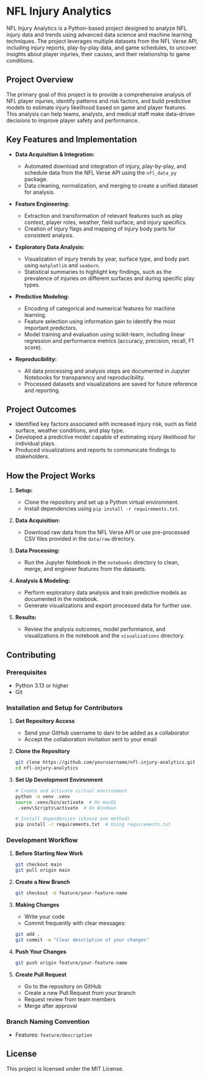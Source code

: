 # NFL Injury Analytics

NFL Injury Analytics is a Python-based project designed to analyze NFL injury data and trends using advanced data science and machine learning techniques. The project leverages multiple datasets from the NFL Verse API, including injury reports, play-by-play data, and game schedules, to uncover insights about player injuries, their causes, and their relationship to game conditions.

## Project Overview

The primary goal of this project is to provide a comprehensive analysis of NFL player injuries, identify patterns and risk factors, and build predictive models to estimate injury likelihood based on game and player features. This analysis can help teams, analysts, and medical staff make data-driven decisions to improve player safety and performance.

## Key Features and Implementation

- **Data Acquisition & Integration:**
  - Automated download and integration of injury, play-by-play, and schedule data from the NFL Verse API using the `nfl_data_py` package.
  - Data cleaning, normalization, and merging to create a unified dataset for analysis.

- **Feature Engineering:**
  - Extraction and transformation of relevant features such as play context, player roles, weather, field surface, and injury specifics.
  - Creation of injury flags and mapping of injury body parts for consistent analysis.

- **Exploratory Data Analysis:**
  - Visualization of injury trends by year, surface type, and body part using `matplotlib` and `seaborn`.
  - Statistical summaries to highlight key findings, such as the prevalence of injuries on different surfaces and during specific play types.

- **Predictive Modeling:**
  - Encoding of categorical and numerical features for machine learning.
  - Feature selection using information gain to identify the most important predictors.
  - Model training and evaluation using scikit-learn, including linear regression and performance metrics (accuracy, precision, recall, F1 score).

- **Reproducibility:**
  - All data processing and analysis steps are documented in Jupyter Notebooks for transparency and reproducibility.
  - Processed datasets and visualizations are saved for future reference and reporting.

## Project Outcomes

- Identified key factors associated with increased injury risk, such as field surface, weather conditions, and play type.
- Developed a predictive model capable of estimating injury likelihood for individual plays.
- Produced visualizations and reports to communicate findings to stakeholders.

## How the Project Works

1. **Setup:**
   - Clone the repository and set up a Python virtual environment.
   - Install dependencies using `pip install -r requirements.txt`.

2. **Data Acquisition:**
   - Download raw data from the NFL Verse API or use pre-processed CSV files provided in the `data/raw` directory.

3. **Data Processing:**
   - Run the Jupyter Notebook in the `notebooks` directory to clean, merge, and engineer features from the datasets.

4. **Analysis & Modeling:**
   - Perform exploratory data analysis and train predictive models as documented in the notebook.
   - Generate visualizations and export processed data for further use.

5. **Results:**
   - Review the analysis outcomes, model performance, and visualizations in the notebook and the `visualizations` directory.

## Contributing

### Prerequisites

- Python 3.13 or higher
- Git

### Installation and Setup for Contributors

1. **Get Repository Access**
   - Send your GitHub username to dani to be added as a collaborator
   - Accept the collaboration invitation sent to your email

2. **Clone the Repository**
   ```bash
   git clone https://github.com/yourusername/nfl-injury-analytics.git
   cd nfl-injury-analytics
   ```

3. **Set Up Development Environment**
   ```bash
   # Create and activate virtual environment
   python -m venv .venv
   source .venv/bin/activate  # On macOS
    .venv\Scripts\activate  # On Windows
   
   # Install dependencies (choose one method)
   pip install -r requirements.txt  # Using requirements.txt
   ```

### Development Workflow

1. **Before Starting New Work**
   ```bash
   git checkout main
   git pull origin main
   ```

2. **Create a New Branch**
   ```bash
   git checkout -b feature/your-feature-name
   ```

3. **Making Changes**
   - Write your code
   - Commit frequently with clear messages:
   ```bash
   git add .
   git commit -m "Clear description of your changes"
   ```

4. **Push Your Changes**
   ```bash
   git push origin feature/your-feature-name
   ```

5. **Create Pull Request**
   - Go to the repository on GitHub
   - Create a new Pull Request from your branch
   - Request review from team members
   - Merge after approval

### Branch Naming Convention

- Features: `feature/description`

## License

This project is licensed under the MIT License.





